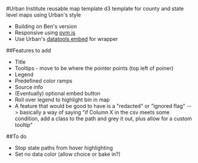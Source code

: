 #Urban Institute reusable map template
d3 template for county and state level maps using Urban's style
* Building on Ben's version
* Responsive using [pym.js](https://github.com/nprapps/pym.js)
* Use Urban's [datatools embed](https://github.com/UrbanInstitute/datatools-embed) for wrapper

##Features to add
* Title
* Tooltips - move to be where the pointer points (top left of poiner)
* Legend
* Predefined color ramps
* Source info
* (Eventually) optional embed button
* Roll over legend to highlight bin in map
* A feature that would be good to have is a "redacted" or "ignored flag" --> basically a way of saying "if Column X in the csv meets some condition, add a class to the path and grey it out, plus allow for a custom tooltip"

##To do
* Stop state paths from hover highlighting
* Set no data color (allow choice or bake in?)